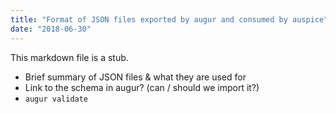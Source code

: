 ```yaml
---
title: "Format of JSON files exported by augur and consumed by auspice"
date: "2018-06-30"
---
```


This markdown file is a stub.

* Brief summary of JSON files & what they are used for
* Link to the schema in augur? (can / should we import it?)
* `augur validate`

